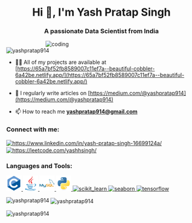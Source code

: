 <h1 align="center">Hi 👋, I'm Yash Pratap Singh</h1>
<h3 align="center">A passionate Data Scientist from India</h3>

<img align="right" alt="coding" width="400" src="https://user-images.githubusercontent.com/55389276/140866485-8fb1c876-9a8f-4d6a-98dc-08c4981eaf70.gif">

<p align="left"> <img src="https://komarev.com/ghpvc/?username=yashpratap914&label=Profile%20views&color=0e75b6&style=flat" alt="yashpratap914" /> </p>

- 👨‍💻 All of my projects are available at [https://65a7bf52fb8589007c11ef7a--beautiful-cobbler-6a42be.netlify.app/](https://65a7bf52fb8589007c11ef7a--beautiful-cobbler-6a42be.netlify.app/)

- 📝 I regularly write articles on [https://medium.com/@yashpratap914](https://medium.com/@yashpratap914)

- 📫 How to reach me **yashpratap914@gmail.com**

<h3 align="left">Connect with me:</h3>
<p align="left">
<a href="https://linkedin.com/in/https://www.linkedin.com/in/yash-pratap-singh-16699124a/" target="blank"><img align="center" src="https://raw.githubusercontent.com/rahuldkjain/github-profile-readme-generator/master/src/images/icons/Social/linked-in-alt.svg" alt="https://www.linkedin.com/in/yash-pratap-singh-16699124a/" height="30" width="40" /></a>
<a href="https://www.leetcode.com/https://leetcode.com/yashhsingh/" target="blank"><img align="center" src="https://raw.githubusercontent.com/rahuldkjain/github-profile-readme-generator/master/src/images/icons/Social/leet-code.svg" alt="https://leetcode.com/yashhsingh/" height="30" width="40" /></a>
</p>

<h3 align="left">Languages and Tools:</h3>
<p align="left"> <a href="https://www.cprogramming.com/" target="_blank" rel="noreferrer"> <img src="https://raw.githubusercontent.com/devicons/devicon/master/icons/c/c-original.svg" alt="c" width="40" height="40"/> </a> <a href="https://www.java.com" target="_blank" rel="noreferrer"> <img src="https://raw.githubusercontent.com/devicons/devicon/master/icons/java/java-original.svg" alt="java" width="40" height="40"/> </a> <a href="https://www.mysql.com/" target="_blank" rel="noreferrer"> <img src="https://raw.githubusercontent.com/devicons/devicon/master/icons/mysql/mysql-original-wordmark.svg" alt="mysql" width="40" height="40"/> </a> <a href="https://www.python.org" target="_blank" rel="noreferrer"> <img src="https://raw.githubusercontent.com/devicons/devicon/master/icons/python/python-original.svg" alt="python" width="40" height="40"/> </a> <a href="https://scikit-learn.org/" target="_blank" rel="noreferrer"> <img src="https://upload.wikimedia.org/wikipedia/commons/0/05/Scikit_learn_logo_small.svg" alt="scikit_learn" width="40" height="40"/> </a> <a href="https://seaborn.pydata.org/" target="_blank" rel="noreferrer"> <img src="https://seaborn.pydata.org/_images/logo-mark-lightbg.svg" alt="seaborn" width="40" height="40"/> </a> <a href="https://www.tensorflow.org" target="_blank" rel="noreferrer"> <img src="https://www.vectorlogo.zone/logos/tensorflow/tensorflow-icon.svg" alt="tensorflow" width="40" height="40"/> </a> </p>

<p><img align="left" src="https://github-readme-stats.vercel.app/api/top-langs?username=yashpratap914&show_icons=true&locale=en&layout=compact" alt="yashpratap914" /></p>

<p>&nbsp;<img align="center" src="https://github-readme-stats.vercel.app/api?username=yashpratap914&show_icons=true&locale=en" alt="yashpratap914" /></p>

<p><img align="center" src="https://github-readme-streak-stats.herokuapp.com/?user=yashpratap914&" alt="yashpratap914" /></p>
